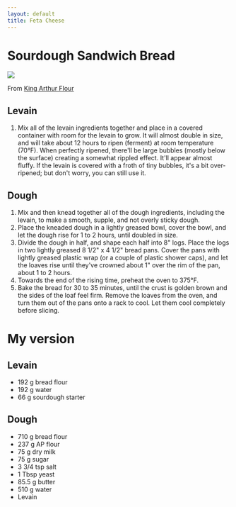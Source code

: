 ```yaml
---
layout: default
title: Feta Cheese
---
```


# Sourdough Sandwich Bread

![](Sourdough%20Sandwich%20Bread/8969-2-medium.jpg)

From [King Arthur Flour](http://www.kingarthurflour.com/recipes/sourdough-sandwich-bread-recipe)

## Levain
1. Mix all of the levain ingredients together and place in a covered container with room for the levain to grow. It will almost double in size, and will take about 12 hours to ripen (ferment) at room temperature (70°F). When perfectly ripened, there'll be large bubbles (mostly below the surface) creating a somewhat rippled effect. It'll appear almost fluffy. If the levain is covered with a froth of tiny bubbles, it's a bit over-ripened; but don't worry, you can still use it.

## Dough
1. Mix and then knead together all of the dough ingredients, including the levain, to make a smooth, supple, and not overly sticky dough.
2. Place the kneaded dough in a lightly greased bowl, cover the bowl, and let the dough rise for 1 to 2 hours, until doubled in size.
3. Divide the dough in half, and shape each half into 8" logs. Place the logs in two lightly greased 8 1/2" x 4 1/2" bread pans. Cover the pans with lightly greased plastic wrap (or a couple of plastic shower caps), and let the loaves rise until they've crowned about 1" over the rim of the pan, about 1 to 2 hours.
4. Towards the end of the rising time, preheat the oven to 375°F.
5. Bake the bread for 30 to 35 minutes, until the crust is golden brown and the sides of the loaf feel firm. Remove the loaves from the oven, and turn them out of the pans onto a rack to cool. Let them cool completely before slicing.

# My version
## Levain
* 192 g bread flour
* 192 g water
* 66 g sourdough starter

## Dough
* 710 g bread flour
* 237 g AP flour
* 75 g dry milk
* 75 g sugar
* 3 3/4 tsp salt
* 1 Tbsp yeast
* 85.5 g butter
* 510 g water
* Levain